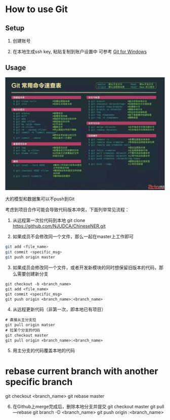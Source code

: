 # How to use Git

## Setup
1. 创建账号

2. 在本地生成ssh key, 粘贴复制到账户设置中
可参考 [Git for Windows](https://www.jianshu.com/p/662d9bb9cadc)


## Usage
![git](/assets/git.jpg)

大的模型和数据集可以不push到Git

考虑到项目合作可能会导致代码版本冲突，下面列举常见流程：

1. 从远程第一次拉代码到本地
git clone https://github.com/NJUDCA/ChineseNER.git


2. 如果成员不会修改同一个文件，那么一起在master上工作即可
```bash
git add <file_name>
git commit <specific_msg>
git push origin master
```

3. 如果成员会修改同一个文件，或者开发新模块的同时想保留旧版本的代码，那么需要创建新分支
```
git checkout -b <branch_name>
git add <file_name>
git commit <specific_msg>
git push origin <branch_name>:<branch_name>
```

4. 从远程更新代码（非第一次，即本地已有项目）
```
# 直接从主分支拉
git pull origin matser
# 拉某个分支的代码
git checkout master
git pull origin <branch_name>:<branch_name>
```

5. 用主分支的代码覆盖本地的代码 

# rebase current branch with another specific branch
git checkout <branch_name> 
git rebase master


6. 在Github上merge完成后，删除本地分支并提交
git checkout master
git pull —rebase
git branch -D <branch_name>
git push origin :<branch_name>
